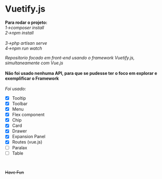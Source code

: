 # Vuetify.js <br>

**Para rodar o projeto:**<br>
_1->composer install_ <br>
_2->npm install_<br>
</br>
_3->php artisan serve_ <br>
_4->npm run watch_


_Repositorio focado em front-end usando o framework Vuetify.js, simultaneamente com Vue.js_<br><br>
**Não foi usado nenhuma API, para que se pudesse ter o foco em explorar e exemplificar o Framework**<br>
<br>_Foi usado:_<br>
- [x] Tooltip
- [x] Toolbar
- [x] Menu
- [x] Flex component
- [x] Chip
- [x] Card
- [x] Drawer
- [x] Expansion Panel
- [x] Routes (vue.js)
- [ ] Paralax
- [ ] Table
<br>


~~Have Fun~~
